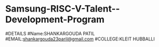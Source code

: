 # Samsung-RISC-V-Talent--Development-Program

#DETAILS
#Name:SHANKARGOUDA PATIL
#EMAIL:shankargouda23paril@gmail.com
#COLLEGE:KLEIT HUBBALLI
